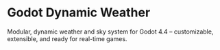 # Godot Dynamic Weather
Modular, dynamic weather and sky system for Godot 4.4 – customizable, extensible, and ready for real-time games.
